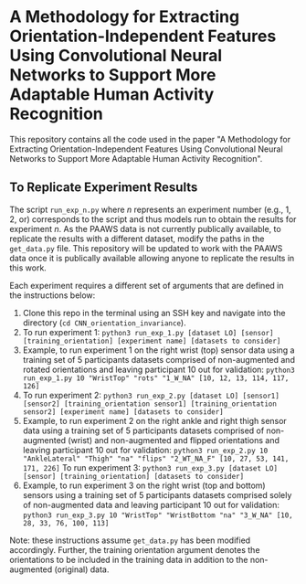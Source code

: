 # A Methodology for Extracting Orientation-Independent Features Using Convolutional Neural Networks to Support More Adaptable Human Activity Recognition

This repository contains all the code used in the paper "A Methodology for Extracting Orientation-Independent Features Using Convolutional Neural Networks to Support More Adaptable Human Activity Recognition". 

## To Replicate Experiment Results 
The script `run_exp_n.py` where *n* represents an experiment number (e.g., 1, 2, or) corresponds to the script and thus models run to obtain the results for experiment *n*. As the PAAWS data is not currently publically available, to replicate the results with a different dataset, modify the paths in the `get_data.py` file. This repository will be updated to work with the PAAWS data once it is publically available allowing anyone to replicate the results in this work. 

Each experiment requires a different set of arguments that are defined in the instructions below:
1. Clone this repo in the terminal using an SSH key and navigate into the directory (`cd CNN_orientation_invariance`).
2. To run experiment 1: `python3 run_exp_1.py [dataset LO] [sensor] [training_orientation] [experiment name] [datasets to consider]`
  3. Example, to run experiment 1 on the right wrist (top) sensor data using a training set of 5 participants datasets comprised of non-augmented and rotated orientations and leaving participant 10 out for validation: `python3 run_exp_1.py 10 "WristTop" "rots" "1_W_NA" [10, 12, 13, 114, 117, 126]`
4.  To run experiment 2: `python3 run_exp_2.py [dataset LO] [sensor1] [sensor2] [training_orientation sensor1] [training_orientation sensor2] [experiment name] [datasets to consider]`
  5. Example, to run experiment 2 on the right ankle and right thigh sensor data using a training set of 5 participants datasets comprised of non-augmented (wrist) and non-augmented and flipped orientations and leaving participant 10 out for validation: `python3 run_exp_2.py 10 "AnkleLateral" "Thigh" "na" "flips" "2_WT_NA_F" [10, 27, 53, 141, 171, 226]`
 To run experiment 3: `python3 run_exp_3.py [dataset LO] [sensor] [training_orientation] [datasets to consider]`
  3. Example, to run experiment 3 on the right wrist (top and bottom) sensors  using a training set of 5 participants datasets comprised solely of non-augmented data and leaving participant 10 out for validation: `python3 run_exp_3.py 10 "WristTop" "WristBottom "na" "3_W_NA" [10, 28, 33, 76, 100, 113]`

Note: these instructions assume `get_data.py` has been modified accordingly. Further, the training orientation argument denotes the orientations to be included in the training data in addition to the non-augmented (original) data.  
